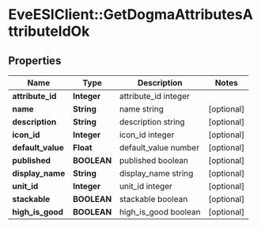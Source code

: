 # EveESIClient::GetDogmaAttributesAttributeIdOk

## Properties
Name | Type | Description | Notes
------------ | ------------- | ------------- | -------------
**attribute_id** | **Integer** | attribute_id integer | 
**name** | **String** | name string | [optional] 
**description** | **String** | description string | [optional] 
**icon_id** | **Integer** | icon_id integer | [optional] 
**default_value** | **Float** | default_value number | [optional] 
**published** | **BOOLEAN** | published boolean | [optional] 
**display_name** | **String** | display_name string | [optional] 
**unit_id** | **Integer** | unit_id integer | [optional] 
**stackable** | **BOOLEAN** | stackable boolean | [optional] 
**high_is_good** | **BOOLEAN** | high_is_good boolean | [optional] 


